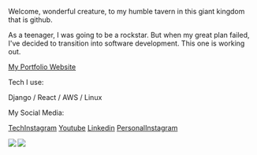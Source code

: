 Welcome, wonderful creature, to my humble tavern in this giant kingdom that is github.

As a teenager, I was going to be a rockstar. But when my great plan failed, I've decided to transition into software development.
This one is working out.



[My Portfolio Website](programow.com)



Tech I use:

Django / React / AWS / Linux



My Social Media:

[TechInstagram](https://www.instagram.com/programow/)
[Youtube](https://www.youtube.com/channel/UCek2tj3c24axVvaV4IbFBUA)
[Linkedin](https://www.linkedin.com/in/luan-henning-50109369/)
[PersonalInstagram](https://www.instagram.com/luanhenning56/)

<a href="https://github.com/LeydenJar">
  <img align="left" src="https://github-readme-stats.vercel.app/api?username=LeydenJar&show_icons=true&count_private=true&include_all_commits=true&theme=material-palenight" />
</a>
<a href="https://github.com/LeydenJar">
  <img align="left" src="https://github-readme-stats.vercel.app/api/top-langs/?username=LeydenJar&theme=material-palenight" />
</a>
